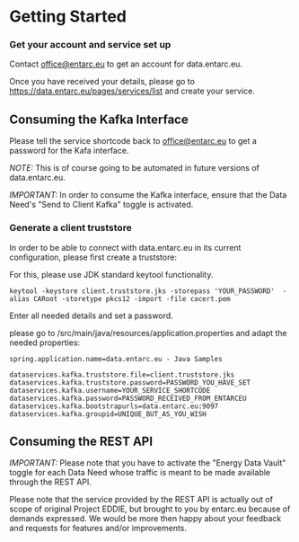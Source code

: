 # Getting Started

### Get your account and service set up

Contact office@entarc.eu to get an account for data.entarc.eu.

Once you have received your details, please go to https://data.entarc.eu/pages/services/list
and create your service. 

## Consuming the Kafka Interface

Please tell the service shortcode back to office@entarc.eu
to get a password for the Kafa interface.

_NOTE:_ This is of course going to be automated in future versions of data.entarc.eu.

_IMPORTANT:_ In order to consume the Kafka interface, ensure that the Data Need's "Send to Client Kafka" toggle is activated.

### Generate a client truststore

In order to be able to connect with data.entarc.eu in its current configuration, please first create a truststore:

For this, please use JDK standard keytool functionality.

```
keytool -keystore client.truststore.jks -storepass 'YOUR_PASSWORD'  -alias CARoot -storetype pkcs12 -import -file cacert.pem
```

Enter all needed details and set a password.

please go to /src/main/java/resources/application.properties and adapt the needed properties:

```
spring.application.name=data.entarc.eu - Java Samples

dataservices.kafka.truststore.file=client.truststore.jks
dataservices.kafka.truststore.password=PASSWORD_YOU_HAVE_SET
dataservices.kafka.username=YOUR_SERVICE_SHORTCODE
dataservices.kafka.password=PASSWORD_RECEIVED_FROM_ENTARCEU
dataservices.kafka.bootstrapurls=data.entarc.eu:9097
dataservices.kafka.groupid=UNIQUE_BUT_AS_YOU_WISH
```

## Consuming the REST API

_IMPORTANT:_ Please note that you have to activate the "Energy Data Vault" toggle for each Data Need whose traffic
is meant to be made available through the REST API. 

Please note that the service provided by the 
REST API is actually out of scope of original Project EDDIE, but brought to you by entarc.eu because
of demands expressed. We would be more then happy about your feedback and requests for features
and/or improvements.